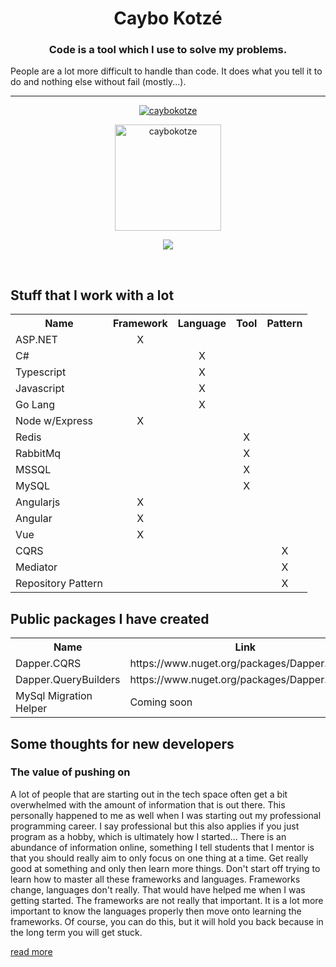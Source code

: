 <h1 align="center">Caybo Kotzé</h1>
<h3 align="center">Code is a tool which I use to solve my problems.</h3>
<p>People are a lot more difficult to handle than code. It does what you tell it to do and nothing else without fail (mostly...).</p>
<hr />

<p align="center">
<a href="https://github.com/ryo-ma/github-profile-trophy"><img src="https://github-profile-trophy.vercel.app/?username=caybokotze&theme=onedark&margin-w=15&margin-h=15&column=7" alt="caybokotze" /></a>
</p>

<div>
<p align="center">
<img height="170" align="center" src="https://github-readme-stats.vercel.app/api?username=caybokotze&count_private=true&include_all_commits=true&theme=onedark" alt="caybokotze" />
</p>

<p align="center">
<img align="center" src="https://github-readme-stats.vercel.app/api/top-langs/?username=caybokotze&layout=compact&theme=onedark&langs_count=15" />
</p>
</div>

<br/>

<h2 align="left">Stuff that I work with a lot</h2>
<table style="width:100%">
  <tr>
    <th>Name</th>
    <th>Framework</th>
    <th>Language</th>
    <th>Tool</th>
    <th>Pattern</th>
  </tr>
  <tr>
    <td>ASP.NET</td>
    <td align="center">X</td>
    <td></td>
    <td></td>
    <td></td>
  </tr>
  <tr>
    <td>C#</td>
    <td></td>
    <td align="center">X</td>
    <td></td>
    <td></td>
  </tr>
  <tr>
    <td>Typescript</td>
    <td></td>
    <td align="center">X</td>
    <td></td>
    <td></td>
  </tr>
  <tr>
    <td>Javascript</td>
    <td></td>
    <td align="center">X</td>
    <td></td>
    <td></td>
  </tr>
  <tr>
    <td>Go Lang</td>
    <td></td>
    <td align="center">X</td>
    <td></td>
    <td></td>
  </tr>
  <tr>
    <td>Node w/Express</td>
    <td align="center">X</td>
    <td></td>
    <td></td>
    <td></td>
  </tr>
  <tr>
    <td>Redis</td>
    <td></td>
    <td></td>
    <td align="center">X</td>
    <td></td>
  </tr>
  <tr>
    <td>RabbitMq</td>
    <td></td>
    <td></td>
    <td align="center">X</td>
    <td></td>
  </tr>
  <tr>
    <td>MSSQL</td>
    <td></td>
    <td></td>
    <td align="center">X</td>
    <td></td>
  </tr>
  <tr>
    <td>MySQL</td>
    <td></td>
    <td></td>
    <td align="center">X</td>
    <td></td>
  </tr>
  <tr>
    <td>Angularjs</td>
    <td align="center">X</td>
    <td></td>
    <td></td>
    <td></td>
  </tr>
  <tr>
    <td>Angular</td>
    <td align="center">X</td>
    <td></td>
    <td></td>
    <td></td>
  </tr>
   <tr>
    <td>Vue</td>
    <td align="center">X</td>
    <td></td>
    <td></td>
    <td></td>
  </tr>
  <tr>
    <td>CQRS</td>
    <td></td>
    <td></td>
    <td></td>
    <td align="center">X</td>
  </tr>
  <tr>
    <td>Mediator</td>
    <td></td>
    <td></td>
    <td></td>
    <td align="center">X</td>
  </tr>
  <tr>
    <td>Repository Pattern</td>
    <td></td>
    <td></td>
    <td></td>
    <td align="center">X</td>
  </tr>
</table>

<h2 align="left">Public packages I have created</h2>
<table style="width:100%">
  <tr>
    <th>Name</th>
    <th>Link</th>
    <th>Langauge</th>
  </tr>
  <tr>
    <td>Dapper.CQRS</td>
    <td>https://www.nuget.org/packages/Dapper.Doodle</td>
    <td>C#</td>
  </tr>
  <tr>
    <td>Dapper.QueryBuilders</td>
    <td>https://www.nuget.org/packages/Dapper.Doodle</td>
    <td>C#</td>
  </tr>
  <tr>
    <td>MySql Migration Helper</td>
    <td>Coming soon</td>
    <td>GoLang</td>
  </tr>
</table>

<h2> Some thoughts for new developers</h2>

<h3>The value of pushing on</h3>
<p>A lot of people that are starting out in the tech space often get a bit overwhelmed with the amount of information that is out there. This personally happened to me as well when I was starting out my professional programming career. I say professional but this also applies if you just program as a hobby, which is ultimately how I started... There is an abundance of information online, something I tell students that I mentor is that you should really aim to only focus on one thing at a time. Get really good at something and only then learn more things. Don't start off trying to learn how to master all these frameworks and languages. Frameworks change, languages don't really. That would have helped me when I was getting started. The frameworks are not really that important. It is a lot more important to know the languages properly then move onto learning the frameworks. Of course, you can do this, but it will hold you back because in the long term you will get stuck.</p>

<a href="https://benchmarksgame-team.pages.debian.net/benchmarksgame/fastest/csharpcore-gpp.html" target="_blank">read more</a>

